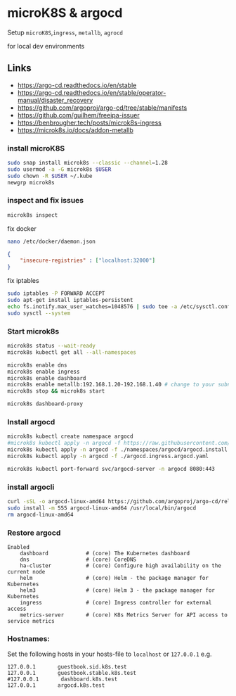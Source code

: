 # microK8S & argocd

Setup ```microK8S```,```ingress```, ```metallb```, ```agrocd```

for local dev environments

## Links
 - https://argo-cd.readthedocs.io/en/stable
 - https://argo-cd.readthedocs.io/en/stable/operator-manual/disaster_recovery
 - https://github.com/argoproj/argo-cd/tree/stable/manifests
 - https://github.com/guilhem/freeipa-issuer
 - https://benbrougher.tech/posts/microk8s-ingress
 - https://microk8s.io/docs/addon-metallb


### install microK8S
```bash
sudo snap install microk8s --classic --channel=1.28
sudo usermod -a -G microk8s $USER
sudo chown -R $USER ~/.kube
newgrp microk8s
```

### inspect and fix issues
```bash
microk8s inspect
```

fix docker
```bash
nano /etc/docker/daemon.json
```

```json
{
    "insecure-registries" : ["localhost:32000"] 
}
```

fix iptables
```bash
sudo iptables -P FORWARD ACCEPT 
sudo apt-get install iptables-persistent
echo fs.inotify.max_user_watches=1048576 | sudo tee -a /etc/sysctl.conf
sudo sysctl --system
```

### Start microk8s
```bash
microk8s status --wait-ready
microk8s kubectl get all --all-namespaces

microk8s enable dns
microk8s enable ingress
microk8s enable dashboard
microk8s enable metallb:192.168.1.20-192.168.1.40 # change to your subnet
microk8s stop && microk8s start

microk8s dashboard-proxy
```

### Install argocd
```bash
microk8s kubectl create namespace argocd
#microk8s kubectl apply -n argocd -f https://raw.githubusercontent.com/argoproj/argo-cd/stable/manifests/install.yaml
microk8s kubectl apply -n argocd -f ./namespaces/argocd/argocd.install.argocd.yaml
microk8s kubectl apply -n argocd -f ./argocd.ingress.argocd.yaml

microk8s kubectl port-forward svc/argocd-server -n argocd 8080:443
```

### install argocli
```bash
curl -sSL -o argocd-linux-amd64 https://github.com/argoproj/argo-cd/releases/latest/download/argocd-linux-amd64
sudo install -m 555 argocd-linux-amd64 /usr/local/bin/argocd
rm argocd-linux-amd64
```

### Restore argocd


```bash/microk8s status 
Enabled
    dashboard            # (core) The Kubernetes dashboard
    dns                  # (core) CoreDNS
    ha-cluster           # (core) Configure high availability on the current node
    helm                 # (core) Helm - the package manager for Kubernetes
    helm3                # (core) Helm 3 - the package manager for Kubernetes
    ingress              # (core) Ingress controller for external access
    metrics-server       # (core) K8s Metrics Server for API access to service metrics
```

### Hostnames:
Set the following hosts in your hosts-file to ```localhost``` or ```127.0.0.1```
e.g.
```/etc/hosts
127.0.0.1       guestbook.sid.k8s.test
127.0.0.1       guestbook.stable.k8s.test
#127.0.0.1       dashboard.k8s.test
127.0.0.1       argocd.k8s.test
```